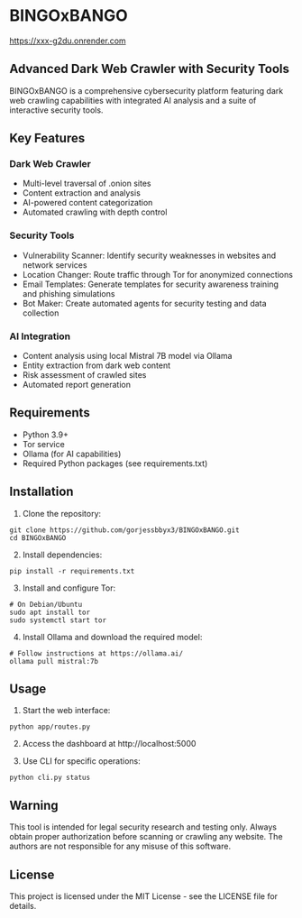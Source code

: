 # BINGOxBANGO
https://xxx-g2du.onrender.com
## Advanced Dark Web Crawler with Security Tools

BINGOxBANGO is a comprehensive cybersecurity platform featuring dark web crawling capabilities with integrated AI analysis and a suite of interactive security tools.

## Key Features

### Dark Web Crawler
- Multi-level traversal of .onion sites
- Content extraction and analysis
- AI-powered content categorization
- Automated crawling with depth control

### Security Tools
- Vulnerability Scanner: Identify security weaknesses in websites and network services
- Location Changer: Route traffic through Tor for anonymized connections
- Email Templates: Generate templates for security awareness training and phishing simulations
- Bot Maker: Create automated agents for security testing and data collection

### AI Integration
- Content analysis using local Mistral 7B model via Ollama
- Entity extraction from dark web content
- Risk assessment of crawled sites
- Automated report generation

## Requirements

- Python 3.9+
- Tor service
- Ollama (for AI capabilities)
- Required Python packages (see requirements.txt)

## Installation

1. Clone the repository:
```
git clone https://github.com/gorjessbbyx3/BINGOxBANGO.git
cd BINGOxBANGO
```

2. Install dependencies:
```
pip install -r requirements.txt
```

3. Install and configure Tor:
```
# On Debian/Ubuntu
sudo apt install tor
sudo systemctl start tor
```

4. Install Ollama and download the required model:
```
# Follow instructions at https://ollama.ai/
ollama pull mistral:7b
```

## Usage

1. Start the web interface:
```
python app/routes.py
```

2. Access the dashboard at http://localhost:5000

3. Use CLI for specific operations:
```
python cli.py status
```

## Warning

This tool is intended for legal security research and testing only. Always obtain proper authorization before scanning or crawling any website. The authors are not responsible for any misuse of this software.

## License

This project is licensed under the MIT License - see the LICENSE file for details.
